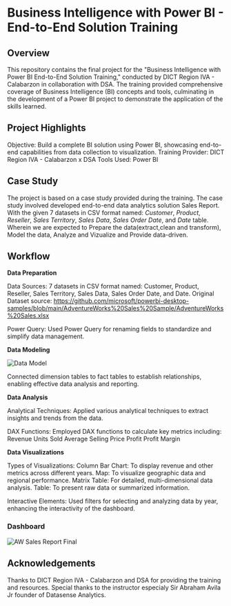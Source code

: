 # Business Intelligence with Power BI - End-to-End Solution Training

## Overview
This repository contains the final project for the "Business Intelligence with Power BI End-to-End Solution Training," conducted by DICT Region IVA - Calabarzon in collaboration with DSA. The training provided comprehensive coverage of Business Intelligence (BI) concepts and tools, culminating in the development of a Power BI project to demonstrate the application of the skills learned.

## Project Highlights
Objective: Build a complete BI solution using Power BI, showcasing end-to-end capabilities from data collection to visualization.
Training Provider: DICT Region IVA - Calabarzon x DSA
Tools Used: Power BI

## Case Study
The project is based on a case study provided during the training. The case study involved developed end-to-end data analytics solution Sales Report. With the given 7 datasets in CSV format named: *Customer*, *Product*, *Reseller*, *Sales Territory*, *Sales Data*, *Sales Order Date*, and *Date* table. Wherein we are expected to Prepare the data(extract,clean and transform), Model the data, Analyze and Vizualize and Provide data-driven.

## Workflow

**Data Preparation**

Data Sources: 7 datasets in CSV format named: Customer, Product, Reseller, Sales Territory, Sales Data, Sales Order Date, and Date.
Original Dataset source: https://github.com/microsoft/powerbi-desktop-samples/blob/main/AdventureWorks%20Sales%20Sample/AdventureWorks%20Sales.xlsx

Power Query: Used Power Query for renaming fields to standardize and simplify data management.

**Data Modeling**

![Data Model](https://github.com/user-attachments/assets/5123f9dc-8d23-4237-9e47-ebec97159dc4)

Connected dimension tables to fact tables to establish relationships, enabling effective data analysis and reporting.

**Data Analysis**

Analytical Techniques: Applied various analytical techniques to extract insights and trends from the data.

DAX Functions: Employed DAX functions to calculate key metrics including:
Revenue
Units Sold
Average Selling Price
Profit
Profit Margin

**Data Visualizations**

Types of Visualizations:
Column Bar Chart: To display revenue and other metrics across different years.
Map: To visualize geographic data and regional performance.
Matrix Table: For detailed, multi-dimensional data analysis.
Table: To present raw data or summarized information.

Interactive Elements: Used filters for selecting and analyzing data by year, enhancing the interactivity of the dashboard.

### Dashboard

![AW Sales Report Final](https://github.com/user-attachments/assets/1f49a91a-66d6-4fb3-9f4e-e263c588a047)

## Acknowledgements
Thanks to DICT Region IVA - Calabarzon and DSA for providing the training and resources.
Special thanks to the instructor especialy Sir Abraham Avila Jr founder of Datasense Analytics.
